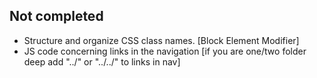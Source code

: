 ## Not completed

- Structure and organize CSS class names. [Block Element Modifier]
- JS code concerning links in the navigation
  [if you are one/two folder deep add "../" or "../../" to links in nav]
